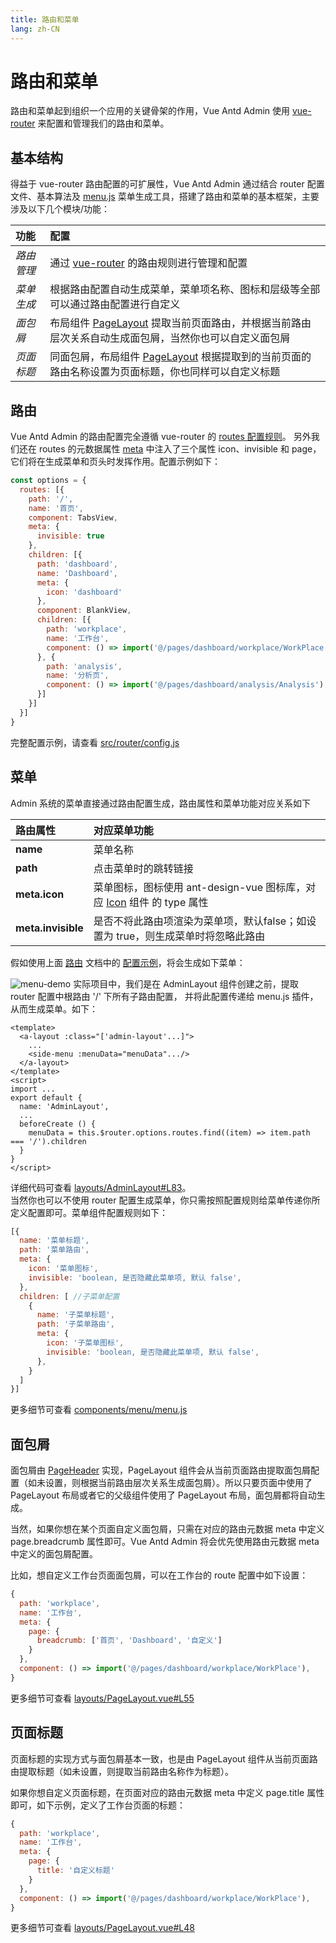 ```yaml
---
title: 路由和菜单
lang: zh-CN
---
```

# 路由和菜单
路由和菜单起到组织一个应用的关键骨架的作用，Vue Antd Admin 使用 [vue-router](https://router.vuejs.org/zh/) 来配置和管理我们的路由和菜单。
## 基本结构
得益于 vue-router 路由配置的可扩展性，Vue Antd Admin 通过结合 router 配置文件、基本算法及 [menu.js](https://github.com/scui-plus/vue-antd-admin/blob/master/src/components/menu/menu.js) 菜单生成工具，搭建了路由和菜单的基本框架，主要涉及以下几个模块/功能：

|功能        |配置                            |
|:----------|:-------------------------------|
|*路由管理*  |通过 [vue-router](https://router.vuejs.org/zh/) 的路由规则进行管理和配置|
|*菜单生成*  |根据路由配置自动生成菜单，菜单项名称、图标和层级等全部可以通过路由配置进行自定义|
|*面包屑*    |布局组件 [PageLayout](https://github.com/scui-plus/vue-antd-admin/blob/master/src/layouts/PageLayout.vue) 提取当前页面路由，并根据当前路由层次关系自动生成面包屑，当然你也可以自定义面包屑|
|*页面标题*  |同面包屑，布局组件 [PageLayout](https://github.com/scui-plus/vue-antd-admin/blob/master/src/layouts/PageLayout.vue) 根据提取到的当前页面的路由名称设置为页面标题，你也同样可以自定义标题|

## 路由
Vue Antd Admin 的路由配置完全遵循 vue-router 的 [routes 配置规则](https://router.vuejs.org/zh/api/#routes)。
另外我们还在 routes 的元数据属性 [meta](https://router.vuejs.org/zh/guide/advanced/meta.html#%E8%B7%AF%E7%94%B1%E5%85%83%E4%BF%A1%E6%81%AF) 中注入了三个属性 icon、invisible 和 page，它们将在生成菜单和页头时发挥作用。配置示例如下：
```js {7,13}
const options = {
  routes: [{
    path: '/',
    name: '首页',
    component: TabsView,
    meta: {
      invisible: true
    },
    children: [{
      path: 'dashboard',
      name: 'Dashboard',
      meta: {
        icon: 'dashboard'
      },
      component: BlankView,
      children: [{
        path: 'workplace',
        name: '工作台',
        component: () => import('@/pages/dashboard/workplace/WorkPlace'),
      }, {
        path: 'analysis',
        name: '分析页',
        component: () => import('@/pages/dashboard/analysis/Analysis'),
      }]
    }]
  }]
}
```
完整配置示例，请查看 [src/router/config.js](https://github.com/scui-plus/vue-antd-admin/blob/master/src/router/config.js)

## 菜单
Admin 系统的菜单直接通过路由配置生成，路由属性和菜单功能对应关系如下

|路由属性|对应菜单功能|
|:-----------------|:-------|
|**name**          |菜单名称 |
|**path**          |点击菜单时的跳转链接|
|**meta.icon**     |菜单图标，图标使用 ant-design-vue 图标库，对应 [Icon](https://www.antdv.com/components/icon-cn/#API) 组件 的 type 属性|  
|**meta.invisible**|是否不将此路由项渲染为菜单项，默认false；如设置为 true，则生成菜单时将忽略此路由|

假如使用上面 [路由](#路由) 文档中的 [配置示例](#路由)，将会生成如下菜单：

![menu-demo](../assets/menu-demo.png)
实际项目中，我们是在 AdminLayout 组件创建之前，提取 router 配置中根路由 '/' 下所有子路由配置，
并将此配置传递给 menu.js 插件，从而生成菜单。如下：
```vue {4,12,13,14}
<template>
  <a-layout :class="['admin-layout'...]">
    ...
    <side-menu :menuData="menuData".../>
  </a-layout>
</template>
<script>
import ...
export default {
  name: 'AdminLayout',
  ...
  beforeCreate () {
    menuData = this.$router.options.routes.find((item) => item.path === '/').children
  }
}
</script>
```
详细代码可查看 [layouts/AdminLayout#L83](https://github.com/scui-plus/vue-antd-admin/blob/master/src/layouts/AdminLayout.vue#L83)。  
当然你也可以不使用 router 配置生成菜单，你只需按照配置规则给菜单传递你所定义配置即可。菜单组件配置规则如下：
```jsx {}
[{
  name: '菜单标题',
  path: '菜单路由',
  meta: {
    icon: '菜单图标',
    invisible: 'boolean, 是否隐藏此菜单项, 默认 false',
  },
  children: [ //子菜单配置
    {
      name: '子菜单标题',
      path: '子菜单路由',
      meta: {
        icon: '子菜单图标',
        invisible: 'boolean, 是否隐藏此菜单项, 默认 false',
      },
    }
  ]
}]
```
更多细节可查看 [components/menu/menu.js](https://github.com/scui-plus/vue-antd-admin/blob/master/src/components/menu/menu.js)

## 面包屑
面包屑由 [PageHeader](https://github.com/scui-plus/vue-antd-admin/blob/master/src/components/page/PageHeader.vue) 实现，PageLayout 组件会从当前页面路由提取面包屑配置（如未设置，则根据当前路由层次关系生成面包屑）。所以只要页面中使用了 PageLayout 布局或者它的父级组件使用了 PageLayout 布局，面包屑都将自动生成。  

当然，如果你想在某个页面自定义面包屑，只需在对应的路由元数据 meta 中定义 page.breadcrumb 属性即可。Vue Antd Admin 将会优先使用路由元数据 meta 中定义的面包屑配置。  

比如，想自定义工作台页面面包屑，可以在工作台的 route 配置中如下设置：
```jsx {5,6,7}
{
  path: 'workplace',
  name: '工作台',
  meta: {
    page: {
      breadcrumb: ['首页', 'Dashboard', '自定义']
    }
  },
  component: () => import('@/pages/dashboard/workplace/WorkPlace'),
}
```
更多细节可查看 [layouts/PageLayout.vue#L55](https://github.com/scui-plus/vue-antd-admin/blob/master/src/layouts/PageLayout.vue#L55)
## 页面标题
页面标题的实现方式与面包屑基本一致，也是由 PageLayout 组件从当前页面路由提取标题（如未设置，则提取当前路由名称作为标题）。 
 
如果你想自定义页面标题，在页面对应的路由元数据 meta 中定义 page.title 属性即可，如下示例，定义了工作台页面的标题：
```jsx {5,6,7}
{
  path: 'workplace',
  name: '工作台',
  meta: {
    page: {
      title: '自定义标题'
    }
  },
  component: () => import('@/pages/dashboard/workplace/WorkPlace'),
}
```
更多细节可查看 [layouts/PageLayout.vue#L48](https://github.com/scui-plus/vue-antd-admin/blob/master/src/layouts/PageLayout.vue#L48)
